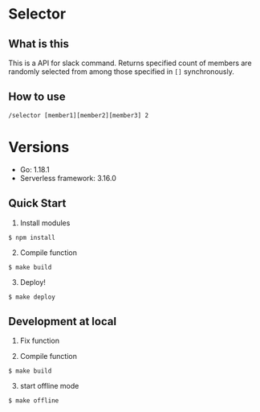 # Selector

## What is this

This is a API for slack command.
Returns specified count of members are randomly selected from among those specified in `[]` synchronously.

## How to use

```
/selector [member1][member2][member3] 2
```

# Versions

- Go: 1.18.1
- Serverless framework: 3.16.0

## Quick Start

1. Install modules

```
$ npm install
```

2. Compile function

```
$ make build
```

3. Deploy!

```
$ make deploy
```

## Development at local

1. Fix function

2. Compile function
```
$ make build
```

3. start offline mode
```
$ make offline
```
